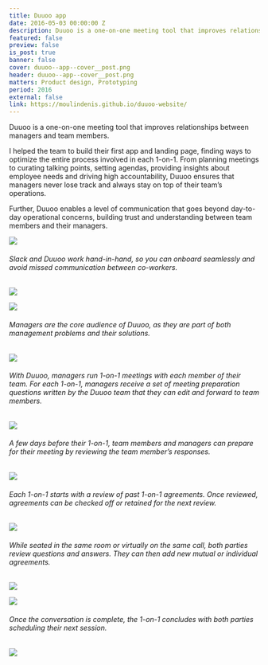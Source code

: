```yaml
---
title: Duuoo app
date: 2016-05-03 00:00:00 Z
description: Duuoo is a one-on-one meeting tool that improves relationships between managers and team members.
featured: false
preview: false
is_post: true
banner: false
cover: duuoo--app--cover__post.png
header: duuoo--app--cover__post.png
matters: Product design, Prototyping
period: 2016
external: false
link: https://moulindenis.github.io/duuoo-website/
---
```


Duuoo is a one-on-one meeting tool that improves relationships between managers and team members.

I helped the team to build their first app and landing page, finding ways to optimize the entire process involved in each 1-on-1. From planning meetings to curating talking points, setting agendas, providing insights about employee needs and driving high accountability, Duuoo ensures that managers never lose track and always stay on top of their team’s operations.

Further, Duuoo enables a level of communication that goes beyond day-to-day operational concerns, building trust and understanding between team members and their managers.

![](../../assets/images/duuoo--app--content--0.png)

###### Slack and Duuoo work hand-in-hand, so you can onboard seamlessly and avoid missed communication between co-workers.

![](../../assets/images/duuoo--app--content--1.png)

![](../../assets/images/duuoo--app--content--2.png)

###### Managers are the core audience of Duuoo, as they are part of both management problems and their solutions.

![](../../assets/images/duuoo--app--content--3.png)

###### With Duuoo, managers run 1-on-1 meetings with each member of their team. For each 1-on-1, managers receive a set of meeting preparation questions written by the Duuoo team that they can edit and forward to team members.

![](../../assets/images/duuoo--app--content--4.png)

###### A few days before their 1-on-1, team members and managers can prepare for their meeting by reviewing the team member’s responses.

![](../../assets/images/duuoo--app--content--5.png)

###### Each 1-on-1 starts with a review of past 1-on-1 agreements. Once reviewed, agreements can be checked off or retained for the next review.

![](../../assets/images/duuoo--app--content--6.png)

###### While seated in the same room or virtually on the same call, both parties review questions and answers. They can then add new mutual or individual agreements.

![](../../assets/images/duuoo--app--content--7.png)

![](../../assets/images/duuoo--app--content--8.png)

###### Once the conversation is complete, the 1-on-1 concludes with both parties scheduling their next session.

![](../../assets/images/duuoo--app--content--9.png)
